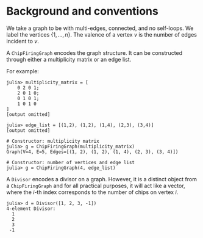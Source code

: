 # Background and conventions

We take a graph to be with multi-edges, connected, and no self-loops. We label the vertices $\{1, \dots, n\}$. The valence of a vertex $v$ is the number of edges incident to $v$.

A `ChipFiringGraph` encodes the graph structure. It can be constructed through either a multiplicity matrix or an edge list.

For example:

```julia-repl
julia> multiplicity_matrix = [
    0 2 0 1;
    2 0 1 0;
    0 1 0 1;
    1 0 1 0   
]
[output omitted]

julia> edge_list = [(1,2), (1,2), (1,4), (2,3), (3,4)]
[output omitted]

# Constructor: multiplicity matrix
julia> g = ChipFiringGraph(multiplicity_matrix)
Graph(V=4, E=5, Edges=[(1, 2), (1, 2), (1, 4), (2, 3), (3, 4)])

# Constructor: number of vertices and edge list
julia> g = ChipFiringGraph(4, edge_list)
```

A `Divisor` encodes a divisor on a graph. However, it is a distinct object from a `ChipFiringGraph`  and for all practical purposes, it will act like a vector, where the $i$-th index corresponds to the number of chips on vertex $i$.

```julia-repl
julia> d = Divisor([1, 2, 3, -1])
4-element Divisor:
  1
  2
  3
 -1
```